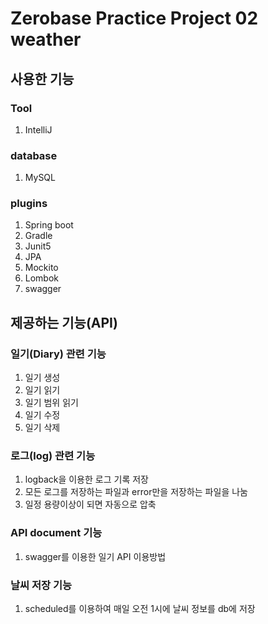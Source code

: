 # Zerobase Practice Project 02 weather
## 사용한 기능
### Tool
1. IntelliJ
### database
1. MySQL
### plugins
1. Spring boot
2. Gradle
3. Junit5
4. JPA
5. Mockito
6. Lombok
7. swagger
## 제공하는 기능(API)
### 일기(Diary) 관련 기능
1. 일기 생성
2. 일기 읽기
3. 일기 범위 읽기
4. 일기 수정
5. 일기 삭제

### 로그(log) 관련 기능
1. logback을 이용한 로그 기록 저장
2. 모든 로그를 저장하는 파일과 error만을 저장하는 파일을 나눔
3. 일정 용량이상이 되면 자동으로 압축

### API document 기능
1. swagger를 이용한 일기 API 이용방법

### 날씨 저장 기능
1. scheduled를 이용하여 매일 오전 1시에 날씨 정보를 db에 저장
